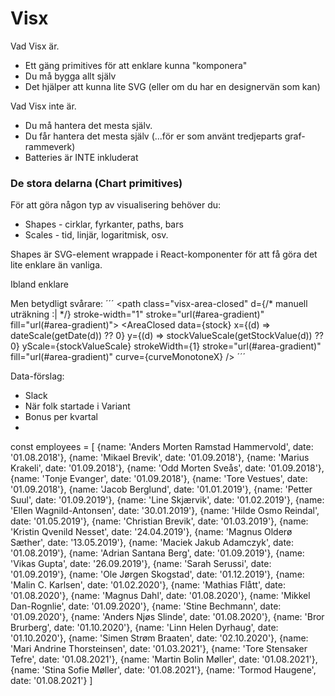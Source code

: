 # Visx

Vad Visx är.
* Ett gäng primitives för att enklare kunna "komponera"
* Du må bygga allt själv
* Det hjälper att kunna lite SVG (eller om du har en designervän som kan)

Vad Visx inte är.
* Du må hantera det mesta själv.
* Du får hantera det mesta själv (...för er som använt tredjeparts graf-rammeverk)
* Batteries är INTE inkluderat

### De stora delarna (Chart primitives)
För att göra någon typ av visualisering behöver du:
* Shapes - cirklar, fyrkanter, paths, bars
* Scales - tid, linjär, logaritmisk, osv.


Shapes är SVG-element wrappade i React-komponenter för att få göra det lite enklare än vanliga.

Ibland enklare
<BarRounded x="100" y="100" width="20" height="100" radius="5"/>
<rect x="100" width="20" height="100" rx="5" />

Men betydligt svårare:
´´´
<path class="visx-area-closed" d={/* manuell uträkning :| */} stroke-width="1" stroke="url(#area-gradient)" fill="url(#area-gradient)"></path>
<AreaClosed
  data={stock}
  x={(d) => dateScale(getDate(d)) ?? 0}
  y={(d) => stockValueScale(getStockValue(d)) ?? 0}
  yScale={stockValueScale}
  strokeWidth={1}
  stroke="url(#area-gradient)"
  fill="url(#area-gradient)"
  curve={curveMonotoneX}
/>
´´´

Data-förslag:
* Slack
* När folk startade i Variant
* Bonus per kvartal
* 


const employees = [
{name: 'Anders Morten Ramstad Hammervold', date: '01.08.2018'},
{name: 'Mikael Brevik', date: '01.09.2018'},
{name: 'Marius Krakeli', date: '01.09.2018'},
{name: 'Odd Morten Sveås', date: '01.09.2018'},
{name: 'Tonje Evanger', date: '01.09.2018'},
{name: 'Tore Vestues', date: '01.09.2018'},
{name: 'Jacob Berglund', date:	'01.01.2019'},
{name: 'Petter Suul', date:	'01.09.2019'},
{name: 'Line Skjærvik', date:	'01.02.2019'},
{name: 'Ellen Wagnild-Antonsen', date:	'30.01.2019'},
{name: 'Hilde Osmo Reindal', date:	'01.05.2019'},
{name: 'Christian Brevik', date:	'01.03.2019'},
{name: 'Kristin Qvenild Nesset', date:	'24.04.2019'},
{name: 'Magnus Olderø Sæther', date:	'13.05.2019'},
{name: 'Maciek Jakub Adamczyk', date:	'01.08.2019'},
{name: 'Adrian Santana Berg', date:	'01.09.2019'},
{name: 'Vikas Gupta', date:	'26.09.2019'},
{name: 'Sarah Serussi', date:	'01.09.2019'},
{name: 'Ole Jørgen Skogstad', date:	'01.12.2019'},
{name: 'Malin C. Karlsen', date:	'01.02.2020'},
{name: 'Mathias Flått', date:	'01.08.2020'},
{name: 'Magnus Dahl', date:	'01.08.2020'},
{name: 'Mikkel Dan-Rognlie', date:	'01.09.2020'},
{name: 'Stine Bechmann', date:	'01.09.2020'},
{name: 'Anders Njøs Slinde', date:	'01.08.2020'},
{name: 'Bror Brurberg', date:	'01.10.2020'},
{name: 'Linn Helen Dyrhaug', date:	'01.10.2020'},
{name: 'Simen Strøm Braaten', date:	'02.10.2020'},
{name: 'Mari Andrine Thorsteinsen', date:	'01.03.2021'},
{name: 'Tore Stensaker Tefre', date:	'01.08.2021'},
{name: 'Martin Bolin Møller', date:	'01.08.2021'},
{name: 'Stina Sofie Møller', date:	'01.08.2021'},
{name: 'Tormod Haugene', date:	'01.08.2021'}
]